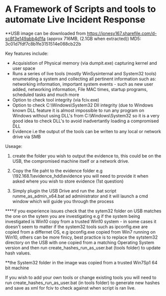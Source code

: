 # A Framework of Scripts and tools to automate Live Incident Response

**USB image can be downloaded from https://jonesy167.sharefile.com/d-sc8f3e149abb4d1fa (approx 716MB, (2.1GB when extracted))
MD5: 3c01d7fdf7c8b1fe3151514e088cb22b


Key features include:

- Acquisistion of Physical memory (via dumpit.exe) capturing kernel and user space
- Runs a series of live tools (mostly WinSysinternal and System32 tools) enumerating a system and collecting all pertinent information such as: networking information, important system events - such as new user added, networking information, File MAC times, startup programs, scheduled tasks and much more
- Option to check tool integrity (via fciv.exe)
- Option to check C:\Windows\System32 Dll integrity (due to Windows known DLL feature it is almost impossible to run any program on Windows without using DLL's from C:\Windows\System32 so it is a very good idea to check DLL's to avoid inadvertantly loading a compromised DLL
- Evidence i.e the output of the tools can be writen to any local or network drive via SMB



Useage:

1) create the folder you wish to output the evidence to, this could be on the USB, the compromised machine itself or a network drive. 

2) Copy the file paht to the evidence folder e.g \\192.168.1\evidence_hdd\evidence you will need to provide it when asked where you wish to store evidence (1st question)

2) Simply plugin the USB Drive and run the .bat script runme_as_admin_x64.bat ad administrator and it will launch a cmd window which will guide you through the process



****if you experience issues check that the sytem32 folder on USB matches the one on the sytem you are investigating e.g if the system being investigated is Win10 copy from a trusted Win10 system - in some cases it doesn't seem to matter if the system32 tools such as ipconfig.exe are copied from a differnet OS, e.g ipconfig.exe copied from Win7 running on Win10, others can be more finicy, best practice is to replace the sytstem32 directory on the USB with one copied from a matching Operating System version and then run create_hashes_run_as_user.bat (tools folder) to update hash values. 

**the System32 folder in the image was copied from a trusted Win7Sp1 64 bit machine


If you wish to add your own tools or change existing tools you will need to run create_hashes_run_as_user.bat (in tools folder) to generate new hashes and save as xml for fciv to check against when script is ran live.

